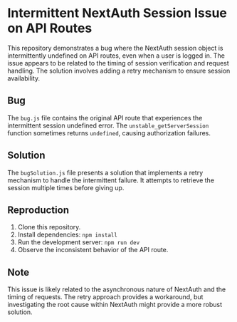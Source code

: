 # Intermittent NextAuth Session Issue on API Routes

This repository demonstrates a bug where the NextAuth session object is intermittently undefined on API routes, even when a user is logged in.  The issue appears to be related to the timing of session verification and request handling.  The solution involves adding a retry mechanism to ensure session availability.

## Bug

The `bug.js` file contains the original API route that experiences the intermittent session undefined error.  The `unstable_getServerSession` function sometimes returns `undefined`, causing authorization failures. 

## Solution

The `bugSolution.js` file presents a solution that implements a retry mechanism to handle the intermittent failure. It attempts to retrieve the session multiple times before giving up. 

## Reproduction

1. Clone this repository.
2. Install dependencies: `npm install`
3. Run the development server: `npm run dev`
4. Observe the inconsistent behavior of the API route.

## Note

This issue is likely related to the asynchronous nature of NextAuth and the timing of requests.  The retry approach provides a workaround, but investigating the root cause within NextAuth might provide a more robust solution.